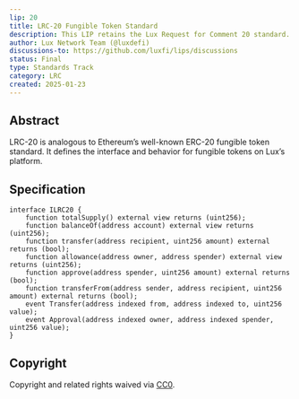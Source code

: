 ```yaml
---
lip: 20
title: LRC-20 Fungible Token Standard
description: This LIP retains the Lux Request for Comment 20 standard.
author: Lux Network Team (@luxdefi)
discussions-to: https://github.com/luxfi/lips/discussions
status: Final
type: Standards Track
category: LRC
created: 2025-01-23
---
```


## Abstract

LRC-20 is analogous to Ethereum’s well-known ERC-20 fungible token standard. It defines the interface and behavior for fungible tokens on Lux’s platform.

## Specification

```solidity
interface ILRC20 {
    function totalSupply() external view returns (uint256);
    function balanceOf(address account) external view returns (uint256);
    function transfer(address recipient, uint256 amount) external returns (bool);
    function allowance(address owner, address spender) external view returns (uint256);
    function approve(address spender, uint256 amount) external returns (bool);
    function transferFrom(address sender, address recipient, uint256 amount) external returns (bool);
    event Transfer(address indexed from, address indexed to, uint256 value);
    event Approval(address indexed owner, address indexed spender, uint256 value);
}
```

## Copyright

Copyright and related rights waived via [CC0](../LICENSE.md).

